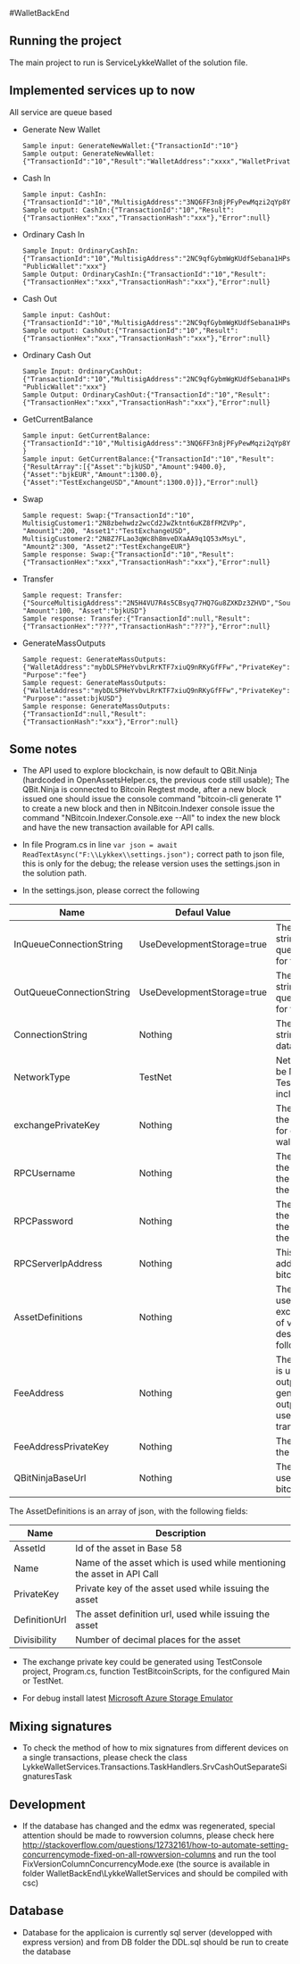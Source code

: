 #WalletBackEnd



## Running the project

The main project to run is ServiceLykkeWallet of the solution file.

## Implemented services up to now

All service are queue based
 
*   Generate New Wallet

        Sample input: GenerateNewWallet:{"TransactionId":"10"}
        Sample output: GenerateNewWallet:{"TransactionId":"10","Result":"WalletAddress":"xxxx","WalletPrivateKey":"xxxx","MultiSigAddress":"xxx"},"Error":null}
   
*   Cash In

        Sample input: CashIn:{"TransactionId":"10","MultisigAddress":"3NQ6FF3n8jPFyPewMqzi2qYp8Y4p3UEz9B","Amount":5000,"Currency":"bjkUSD"}
        Sample output: CashIn:{"TransactionId":"10","Result":{"TransactionHex":"xxx","TransactionHash":"xxx"},"Error":null}

*   Ordinary Cash In

        Sample Input: OrdinaryCashIn:{"TransactionId":"10","MultisigAddress":"2NC9qfGybmWgKUdfSebana1HPsAUcXvMmpo","Amount":200,"Currency":"bjkUSD","PrivateKey":"xxx", "PublicWallet":"xxx"}
        Sample Output: OrdinaryCashIn:{"TransactionId":"10","Result":{"TransactionHex":"xxx","TransactionHash":"xxx"},"Error":null}

*   Cash Out

        Sample input: CashOut:{"TransactionId":"10","MultisigAddress":"2NC9qfGybmWgKUdfSebana1HPsAUcXvMmpo","Amount":200,"Currency":"bjkUSD","PrivateKey":"xxx"}
        Sample output: CashOut:{"TransactionId":"10","Result":{"TransactionHex":"xxx","TransactionHash":"xxx"},"Error":null}

*   Ordinary Cash Out

        Sample Input: OrdinaryCashOut:{"TransactionId":"10","MultisigAddress":"2NC9qfGybmWgKUdfSebana1HPsAUcXvMmpo","Amount":200,"Currency":"bjkUSD","PrivateKey":"xxx", "PublicWallet":"xxx"}
        Sample Output: OrdinaryCashOut:{"TransactionId":"10","Result":{"TransactionHex":"xxx","TransactionHash":"xxx"},"Error":null}

*   GetCurrentBalance

        Sample input: GetCurrentBalance:{"TransactionId":"10","MultisigAddress":"3NQ6FF3n8jPFyPewMqzi2qYp8Y4p3UEz9B" }
        Sample input: GetCurrentBalance:{"TransactionId":"10","Result":{"ResultArray":[{"Asset":"bjkUSD","Amount":9400.0},{"Asset":"bjkEUR","Amount":1300.0},{"Asset":"TestExchangeUSD","Amount":1300.0}]},"Error":null}

*   Swap

        Sample request: Swap:{"TransactionId":"10", MultisigCustomer1:"2N8zbehwdz2wcCd2JwZktnt6uKZ8fFMZVPp", "Amount1":200, "Asset1":"TestExchangeUSD", MultisigCustomer2:"2N8Z7FLao3qWc8h8mveDXaAA9q1Q53xMsyL", "Amount2":300, "Asset2":"TestExchangeEUR"}
        Sample response: Swap:{"TransactionId":"10","Result":{"TransactionHex":"xxx","TransactionHash":"xxx"},"Error":null}

*   Transfer

        Sample request: Transfer:{"SourceMultisigAddress":"2N5H4VU7R4s5CBsyq77HQ7Gu8ZXKDz3ZHVD","SourcePrivateKey":"???","DestinationMultisigAddress":"2N3e9ZNg6uFbVg7EwnSsaWPr6VAbnDfjkTo","DestinationPrivakeKey":"???", "Amount":100, "Asset":"bjkUSD"}
        Sample response: Transfer:{"TransactionId":null,"Result":{"TransactionHex":"???","TransactionHash":"???"},"Error":null}

*   GenerateMassOutputs

        Sample request: GenerateMassOutputs:{"WalletAddress":"mybDLSPHeYvbvLRrKTF7xiuQ9nRKyGfFFw","PrivateKey":"???","FeeAmount":0.00015,"Count":1000, "Purpose":"fee"}
        Sample request: GenerateMassOutputs:{"WalletAddress":"mybDLSPHeYvbvLRrKTF7xiuQ9nRKyGfFFw","PrivateKey":"???","FeeAmount":0.0000273,"Count":10, "Purpose":"asset:bjkUSD"}
        Sample response: GenerateMassOutputs:{"TransactionId":null,"Result":{"TransactionHash":"xxx"},"Error":null}

## Some notes
*   The API used to explore blockchain, is now default to QBit.Ninja (hardcoded in OpenAssetsHelper.cs, the previous code still usable); The QBit.Ninja is connected to Bitcoin Regtest mode, after a new block issued one should issue the console command "bitcoin-cli generate 1" to create a new block and then in NBitcoin.Indexer console issue the command "NBitcoin.Indexer.Console.exe --All" to index the new block and have the new transaction available for API calls.

*   In file Program.cs in line `var json = await ReadTextAsync("F:\\Lykkex\\settings.json");` correct path to json file, this is only for the debug; the release version uses the settings.json in the solution path.

*   In the settings.json, please correct the following

| Name | Defaul Value | Description |
|------|--------------|-------------|
|InQueueConnectionString|UseDevelopmentStorage=true|The connection string for the input queue, the default is for the emulator|
|OutQueueConnectionString|UseDevelopmentStorage=true|The connection string for the output queue, the default is for the emulator|
|ConnectionString|Nothing|The connection string to sqlite database|
|NetworkType|TestNet|Network type, can be Main and TestNet (TestNet is included for testing)|
|exchangePrivateKey|Nothing|The private key of the exchange used for creating multi sig wallets|
|RPCUsername|Nothing|The username for the server running the bitcoind, this is the rpc username|
|RPCPassword|Nothing|The password for the server running the bitcoind, this is the rpc password|
|RPCServerIpAddress|Nothing|This is the server address for the bitcoind rpc server|
|AssetDefinitions|Nothing|The array of assets used by the exchange,consisting of various fields described in the following table.|
|FeeAddress|Nothing|The address which is used to send the outputs for fee generation to, this outputs will later be used to pay transaction fee.|
|FeeAddressPrivateKey|Nothing|The private key of the above address|
|QBitNinjaBaseUrl|Nothing|The qbit ninja url used for querying bitcoin network|

The AssetDefinitions is an array of json, with the following fields:

| Name | Description |
|------|-------------|
|AssetId|Id of the asset in Base 58|
|Name|Name of the asset which is used while mentioning the asset in API Call|
|PrivateKey|Private key of the asset used while issuing the asset|
|DefinitionUrl|The asset definition url, used while issuing the asset|
|Divisibility|Number of decimal places for the asset|


*   The exchange private key could be generated using TestConsole project, Program.cs, function TestBitcoinScripts, for the configured Main or TestNet.

*   For debug install latest [Microsoft Azure Storage Emulator](http://download.microsoft.com/download/0/F/E/0FE64840-9806-4D3C-9C11-84B743162618/MicrosoftAzureStorageEmulator.msi)

## Mixing signatures

*   To check the method of how to mix signatures from different devices on a single transactions, please check the class LykkeWalletServices.Transactions.TaskHandlers.SrvCashOutSeparateSignaturesTask

## Development

*   If the database has changed and the edmx was regenerated, special attention should be made to rowversion columns, please check here http://stackoverflow.com/questions/12732161/how-to-automate-setting-concurrencymode-fixed-on-all-rowversion-columns and run the tool FixVersionColumnConcurrencyMode.exe (the source is available in folder WalletBackEnd\LykkeWalletServices and should be compiled with csc)

## Database

*   Database for the applicaion is currently sql server (developped with express version) and from DB folder the DDL.sql should be run to create the database